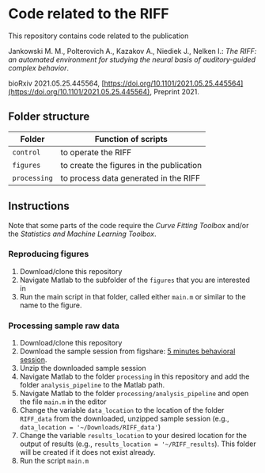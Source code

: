 # Code related to the RIFF

This repository contains code related to the publication

Jankowski M. M., Polterovich A., Kazakov A., Niediek J., Nelken I.: *The RIFF: an automated environment for studying the neural basis of auditory-guided complex behavior*.

bioRxiv 2021.05.25.445564, [https://doi.org/10.1101/2021.05.25.445564](https://doi.org/10.1101/2021.05.25.445564), Preprint 2021.
 

## Folder structure

| Folder | Function of scripts |
|--------|---------|
| `control`| to operate the RIFF |
|`figures`| to create the figures in the publication|
|`processing` |  to process data generated in the RIFF |

## Instructions 
Note that some parts of the code require the *Curve Fitting Toolbox* and/or the *Statistics and Machine Learning Toolbox*.

### Reproducing figures
1. Download/clone this repository
2. Navigate Matlab to the subfolder of the `figures` that you are interested in
3. Run the main script in that folder, called either `main.m` or similar to the name to the figure.

### Processing sample raw data
1. Download/clone this repository
2. Download the sample session from figshare: [5 minutes behavioral session](https://doi.org/10.6084/m9.figshare.15082971).
3. Unzip the downloaded sample session
4. Navigate Matlab to the folder `processing` in this repository and add the folder `analysis_pipeline` to the Matlab path.
4. Navigate Matlab to the folder `processing/analysis_pipeline` and open the file `main.m` in the editor
5. Change the variable `data_location` to the location of the folder `RIFF_data` from the downloaded, unzipped sample session (e.g., `data_location = '~/Downloads/RIFF_data'`)
6. Change the variable `results_location` to your desired location for the output of results (e.g., `results_location = '~/RIFF_results`). This folder will be created if it does not exist already.
7. Run the script `main.m`
